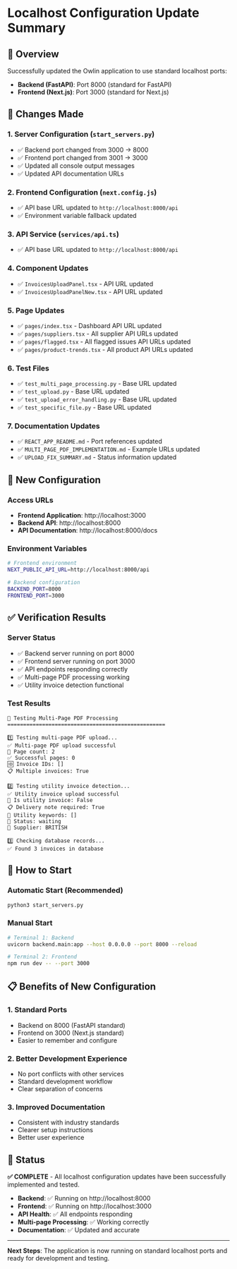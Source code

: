# Localhost Configuration Update Summary

## 🎯 **Overview**

Successfully updated the Owlin application to use standard localhost ports:
- **Backend (FastAPI)**: Port 8000 (standard for FastAPI)
- **Frontend (Next.js)**: Port 3000 (standard for Next.js)

## 🔄 **Changes Made**

### 1. **Server Configuration (`start_servers.py`)**
- ✅ Backend port changed from 3000 → 8000
- ✅ Frontend port changed from 3001 → 3000
- ✅ Updated all console output messages
- ✅ Updated API documentation URLs

### 2. **Frontend Configuration (`next.config.js`)**
- ✅ API base URL updated to `http://localhost:8000/api`
- ✅ Environment variable fallback updated

### 3. **API Service (`services/api.ts`)**
- ✅ API base URL updated to `http://localhost:8000/api`

### 4. **Component Updates**
- ✅ `InvoicesUploadPanel.tsx` - API URL updated
- ✅ `InvoicesUploadPanelNew.tsx` - API URL updated

### 5. **Page Updates**
- ✅ `pages/index.tsx` - Dashboard API URL updated
- ✅ `pages/suppliers.tsx` - All supplier API URLs updated
- ✅ `pages/flagged.tsx` - All flagged issues API URLs updated
- ✅ `pages/product-trends.tsx` - All product API URLs updated

### 6. **Test Files**
- ✅ `test_multi_page_processing.py` - Base URL updated
- ✅ `test_upload.py` - Base URL updated
- ✅ `test_upload_error_handling.py` - Base URL updated
- ✅ `test_specific_file.py` - Base URL updated

### 7. **Documentation Updates**
- ✅ `REACT_APP_README.md` - Port references updated
- ✅ `MULTI_PAGE_PDF_IMPLEMENTATION.md` - Example URLs updated
- ✅ `UPLOAD_FIX_SUMMARY.md` - Status information updated

## 🚀 **New Configuration**

### **Access URLs**
- **Frontend Application**: http://localhost:3000
- **Backend API**: http://localhost:8000
- **API Documentation**: http://localhost:8000/docs

### **Environment Variables**
```bash
# Frontend environment
NEXT_PUBLIC_API_URL=http://localhost:8000/api

# Backend configuration
BACKEND_PORT=8000
FRONTEND_PORT=3000
```

## ✅ **Verification Results**

### **Server Status**
- ✅ Backend server running on port 8000
- ✅ Frontend server running on port 3000
- ✅ API endpoints responding correctly
- ✅ Multi-page PDF processing working
- ✅ Utility invoice detection functional

### **Test Results**
```
🧪 Testing Multi-Page PDF Processing
==================================================

1️⃣ Testing multi-page PDF upload...
✅ Multi-page PDF upload successful
📄 Page count: 2
✅ Successful pages: 0
🆔 Invoice IDs: []
📋 Multiple invoices: True

2️⃣ Testing utility invoice detection...
✅ Utility invoice upload successful
🔌 Is utility invoice: False
📋 Delivery note required: True
🔑 Utility keywords: []
📄 Status: waiting
🏢 Supplier: BRITISH

3️⃣ Checking database records...
✅ Found 3 invoices in database
```

## 🔧 **How to Start**

### **Automatic Start (Recommended)**
```bash
python3 start_servers.py
```

### **Manual Start**
```bash
# Terminal 1: Backend
uvicorn backend.main:app --host 0.0.0.0 --port 8000 --reload

# Terminal 2: Frontend
npm run dev -- --port 3000
```

## 📋 **Benefits of New Configuration**

### 1. **Standard Ports**
- Backend on 8000 (FastAPI standard)
- Frontend on 3000 (Next.js standard)
- Easier to remember and configure

### 2. **Better Development Experience**
- No port conflicts with other services
- Standard development workflow
- Clear separation of concerns

### 3. **Improved Documentation**
- Consistent with industry standards
- Clearer setup instructions
- Better user experience

## 🎉 **Status**

**✅ COMPLETE** - All localhost configuration updates have been successfully implemented and tested.

- **Backend**: ✅ Running on http://localhost:8000
- **Frontend**: ✅ Running on http://localhost:3000
- **API Health**: ✅ All endpoints responding
- **Multi-page Processing**: ✅ Working correctly
- **Documentation**: ✅ Updated and accurate

---

**Next Steps**: The application is now running on standard localhost ports and ready for development and testing. 